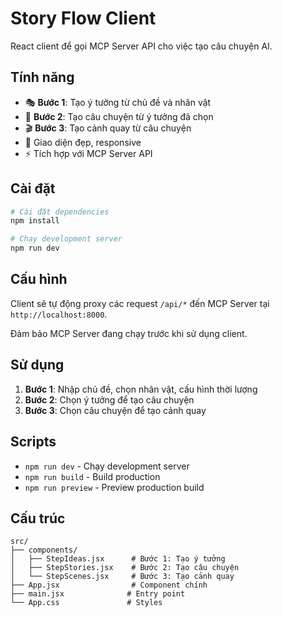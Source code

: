 # Story Flow Client

React client để gọi MCP Server API cho việc tạo câu chuyện AI.

## Tính năng

- 🎭 **Bước 1**: Tạo ý tưởng từ chủ đề và nhân vật
- 📖 **Bước 2**: Tạo câu chuyện từ ý tưởng đã chọn
- 🎬 **Bước 3**: Tạo cảnh quay từ câu chuyện
- 🎨 Giao diện đẹp, responsive
- ⚡ Tích hợp với MCP Server API

## Cài đặt

```bash
# Cài đặt dependencies
npm install

# Chạy development server
npm run dev
```

## Cấu hình

Client sẽ tự động proxy các request `/api/*` đến MCP Server tại `http://localhost:8000`.

Đảm bảo MCP Server đang chạy trước khi sử dụng client.

## Sử dụng

1. **Bước 1**: Nhập chủ đề, chọn nhân vật, cấu hình thời lượng
2. **Bước 2**: Chọn ý tưởng để tạo câu chuyện
3. **Bước 3**: Chọn câu chuyện để tạo cảnh quay

## Scripts

- `npm run dev` - Chạy development server
- `npm run build` - Build production
- `npm run preview` - Preview production build

## Cấu trúc

```
src/
├── components/
│   ├── StepIdeas.jsx      # Bước 1: Tạo ý tưởng
│   ├── StepStories.jsx    # Bước 2: Tạo câu chuyện
│   └── StepScenes.jsx     # Bước 3: Tạo cảnh quay
├── App.jsx                # Component chính
├── main.jsx              # Entry point
└── App.css               # Styles
```

